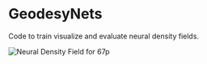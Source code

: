 # GeodesyNets
Code to train visualize and evaluate neural density fields.

![Neural Density Field for 67p](/figures/67p_low.gif")

